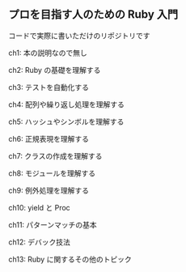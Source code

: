 ## プロを目指す人のための Ruby 入門

コードで実際に書いただけのリポジトリです

ch1: 本の説明なので無し

ch2: Ruby の基礎を理解する

ch3: テストを自動化する

ch4: 配列や繰り返し処理を理解する

ch5: ハッシュやシンボルを理解する

ch6: 正規表現を理解する

ch7: クラスの作成を理解する

ch8: モジュールを理解する

ch9: 例外処理を理解する

ch10: yield と Proc

ch11: パターンマッチの基本

ch12: デバック技法

ch13: Ruby に関するその他のトピック
